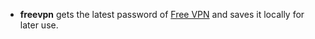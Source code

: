 + **freevpn** gets the latest password of [Free VPN](http://www.vpnbook.com/freevpn) and saves it locally for later use.

